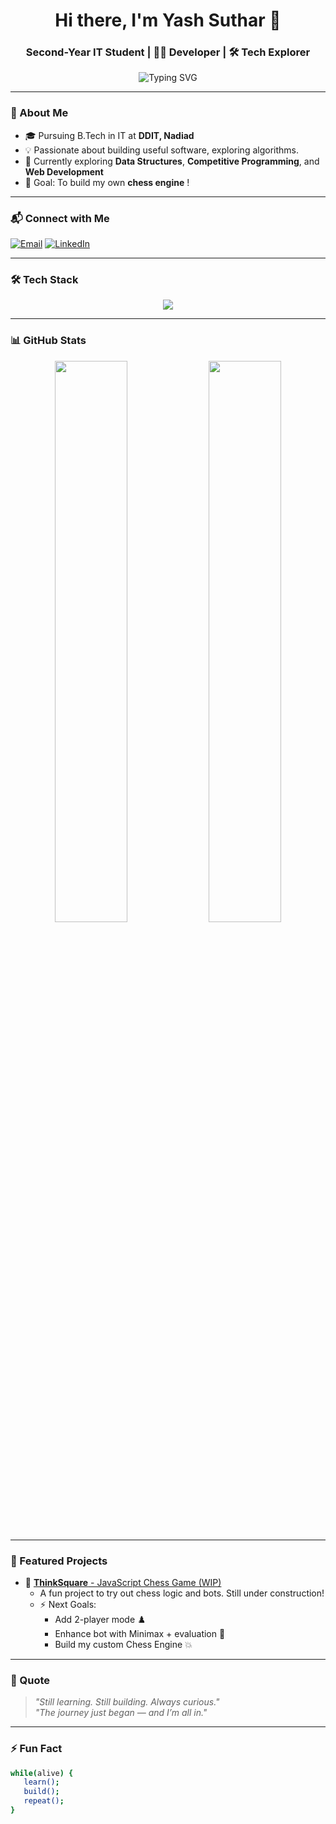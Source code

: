 <h1 align="center">Hi there, I'm Yash Suthar 👋</h1>
<h3 align="center"> Second-Year IT Student | 👨‍💻 Developer | 🛠️ Tech Explorer</h3>

<p align="center">
  <img src="https://readme-typing-svg.demolab.com?font=Fira+Code&weight=600&pause=1000&color=00BFFF&center=true&vCenter=true&width=435&lines=I'm+a+Second+Year+IT+Student;I+Love+Coding+%26+Creating;Tech+is+my+Playground!" alt="Typing SVG" />
</p>

---

### 🌟 About Me

- 🎓 Pursuing B.Tech in IT at **DDIT, Nadiad**
- 💡 Passionate about building useful software, exploring algorithms.
- 🧠 Currently exploring **Data Structures**, **Competitive Programming**, and **Web Development**
- 🎯 Goal: To build my own **chess engine** !

---

### 📬 Connect with Me

[![Email](https://img.shields.io/badge/Email-sutharyash4311@gmail.com-D14836?style=for-the-badge&logo=gmail&logoColor=white)](mailto:sutharyash4311@gmail.com)
[![LinkedIn](https://img.shields.io/badge/LinkedIn-Yash%20Suthar-0077B5?style=for-the-badge&logo=linkedin&logoColor=white)](https://www.linkedin.com/in/yash-suthar-3412a2310)

---

### 🛠️ Tech Stack

<div align="center">
  <img src="https://skillicons.dev/icons?i=c,cpp,html,css,js,qt,git,vscode" />
</div>

---

### 📊 GitHub Stats

<div align="center">
  <img src="https://github-readme-stats.vercel.app/api?username=Yash20061&show_icons=true&theme=tokyonight&hide_border=true&border_radius=10" width="48%" />
  <img src="https://github-readme-stats.vercel.app/api/top-langs/?username=Yash20061&layout=compact&theme=tokyonight&hide_border=true&border_radius=10" width="48%" />
</div>

---

### 🧩 Featured Projects

- 🎯 [**ThinkSquare** - JavaScript Chess Game (WIP)](https://yash20061.github.io/ThinkSquare/)
  - A fun project to try out chess logic and bots. Still under construction!
  - ⚡ Next Goals:
    - Add 2-player mode ♟️
    - Enhance bot with Minimax + evaluation 🧠
    - Build my custom Chess Engine 💥

---

### 💬 Quote

> *"Still learning. Still building. Always curious."*  
> *"The journey just began — and I’m all in."*

---

### ⚡ Fun Fact

```bash
while(alive) {
   learn();
   build();
   repeat();
}
